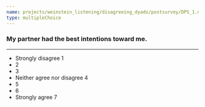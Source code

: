 ```yaml
---
name: projects/weinstein_listening/disagreeing_dyads/postsurvey/DPS_1.md
type: multipleChoice
---
```


### My partner had the best intentions toward me.

---

- Strongly disagree 1
- 2
- 3
- Neither agree nor disagree 4
- 5
- 6
- Strongly agree 7
